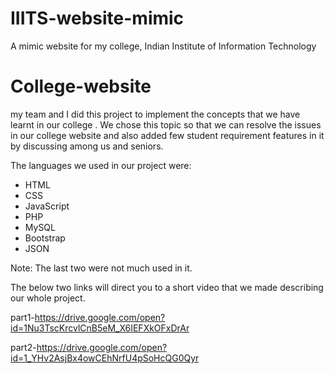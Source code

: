# IIITS-website-mimic
A mimic website for my college, Indian Institute of Information Technology


# College-website

my team and I did this project to implement the concepts that we have learnt in our college . We chose this topic so that we can resolve the issues in our college website and also added few student requirement features in it by discussing among us and seniors.

The languages we used in our project were:
 *  HTML
 *  CSS
 *  JavaScript
 *  PHP
 *  MySQL
 *  Bootstrap   
 *  JSON
 
Note: The last two were not much used in it.

The below two links will direct you to a short video that we made describing our whole project. 

part1-https://drive.google.com/open?id=1Nu3TscKrcvlCnB5eM_X6IEFXkOFxDrAr

part2-https://drive.google.com/open?id=1_YHv2AsjBx4owCEhNrfU4pSoHcQG0Qyr

